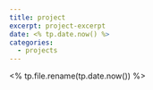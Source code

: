 ```yaml
---
title: project
excerpt: project-excerpt
date: <% tp.date.now() %>
categories:
  - projects
---
```


<% tp.file.rename(tp.date.now()) %>